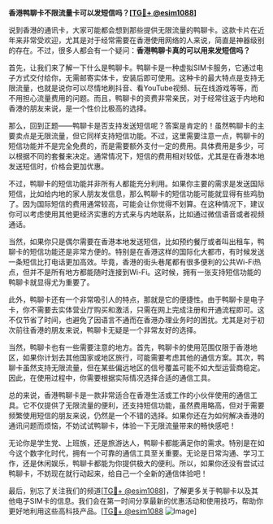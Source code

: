 **香港鸭聊卡不限流量卡可以发短信吗？[[TG💪+ @esim1088](https://t.me/s/esim1088)]**

说到香港的通讯卡，大家可能都会想到那些提供无限流量的鸭聊卡。这款卡片在近年来非常受欢迎，尤其是对于经常需要在香港使用网络的人来说，简直是神器级别的存在。不过，很多人都会有一个疑问：**香港鸭聊卡真的可以用来发短信吗？**

首先，让我们来了解一下什么是鸭聊卡。鸭聊卡是一种虚拟SIM卡服务，它通过电子方式交付给你，无需邮寄实体卡，安装后即可使用。这种卡的最大特点是支持无限流量，也就是说你可以尽情地刷抖音、看YouTube视频、玩在线游戏等等，而不用担心流量费用的问题。而且，鸭聊卡的资费非常亲民，对于经常往返于内地和香港的朋友来说，是一个性价比极高的选择。

那么，回到正题——鸭聊卡是否支持发送短信呢？答案是肯定的！虽然鸭聊卡的主要卖点是无限流量，但它同样支持短信功能。不过，这里需要注意一点，鸭聊卡的短信功能并不是完全免费的，而是需要额外支付一定的费用。具体费用是多少，可以根据不同的套餐来决定。通常情况下，短信的费用相对较低，尤其是在香港本地发送短信时，价格会更加优惠。

不过，鸭聊卡的短信功能并非所有人都能充分利用。如果你主要的需求是发送国际短信，比如给内地的家人朋友发信息，那么鸭聊卡的短信功能可能就显得有些鸡肋了。因为国际短信的费用通常较高，可能会让你觉得不划算。在这种情况下，建议你可以考虑使用其他更经济实惠的方式来与内地联系，比如通过微信语音或者视频通话。

当然，如果你只是偶尔需要在香港本地发送短信，比如预约餐厅或者叫出租车，鸭聊卡的短信功能还是非常方便的。特别是在香港这样的国际化大都市，有时候发送一条短信比打电话更加高效。毕竟，香港的街头巷尾都有很多便利的公共Wi-Fi热点，但并不是所有地方都能随时连接到Wi-Fi。这时候，拥有一张支持短信功能的鸭聊卡就显得尤为重要了。

此外，鸭聊卡还有一个非常吸引人的特点，那就是它的便捷性。由于鸭聊卡是电子卡，你不需要去实体营业厅购买和激活，只需在网上完成注册和开通流程即可。这不仅节省了时间，也避免了因语言不通而在香港办理业务时的困扰。尤其是对于初次前往香港的朋友来说，鸭聊卡无疑是一个非常友好的选择。

当然，鸭聊卡也有一些需要注意的地方。首先，鸭聊卡的使用范围仅限于香港地区，如果你计划去其他国家或地区旅行，可能需要考虑其他的通信方案。其次，鸭聊卡虽然支持无限流量，但在某些偏远地区的信号覆盖可能不如大型运营商稳定。因此，在使用过程中，你需要根据实际情况选择合适的通信工具。

总的来说，香港鸭聊卡是一款非常适合在香港生活或工作的小伙伴使用的通信工具。它不仅提供了无限流量的便利，还支持短信功能，虽然费用略高，但对于需要频繁使用短信的朋友来说，仍然是一个不错的选择。如果你还在为如何解决香港的通讯问题而烦恼，不妨试试鸭聊卡，体验一下无限流量带来的畅快感吧！

无论你是学生党、上班族，还是旅游达人，鸭聊卡都能满足你的需求。特别是在如今这个数字化时代，拥有一个可靠的通信工具至关重要。无论是日常沟通、学习工作，还是休闲娱乐，鸭聊卡都能为你提供极大的便利。所以，如果你还没有尝试过鸭聊卡，不妨现在就行动起来，给自己一个全新的通信体验吧！

最后，别忘了关注我们的频道[[TG💪+ @esim1088](https://t.me/s/esim1088)]，了解更多关于鸭聊卡以及其他电子SIM卡的信息。我们会在第一时间分享最新的优惠活动和使用技巧，帮助你更好地利用这些高科技产品。[[TG💪+ @esim1088](https://t.me/s/esim1088) ![Image](https://i.postimg.cc/4NQfJmqS/Snipaste-2025-05-13-00-14-12.png)]